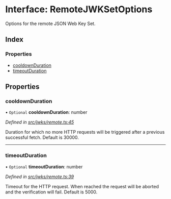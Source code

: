 # Interface: RemoteJWKSetOptions

Options for the remote JSON Web Key Set.

## Index

### Properties

* [cooldownDuration](_jwks_remote_.remotejwksetoptions.md#cooldownduration)
* [timeoutDuration](_jwks_remote_.remotejwksetoptions.md#timeoutduration)

## Properties

### cooldownDuration

• `Optional` **cooldownDuration**: number

*Defined in [src/jwks/remote.ts:45](https://github.com/panva/jose/blob/v3.x/src/jwks/remote.ts#L45)*

Duration for which no more HTTP requests will be triggered
after a previous successful fetch. Default is 30000.

___

### timeoutDuration

• `Optional` **timeoutDuration**: number

*Defined in [src/jwks/remote.ts:39](https://github.com/panva/jose/blob/v3.x/src/jwks/remote.ts#L39)*

Timeout for the HTTP request. When reached the request will be
aborted and the verification will fail. Default is 5000.
